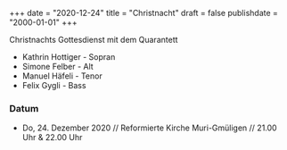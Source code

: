 ﻿﻿+++
date = "2020-12-24"
title = "Christnacht"
draft = false
publishdate = "2000-01-01"
+++

Christnachts Gottesdienst mit dem Quarantett

* Kathrin Hottiger - Sopran
* Simone Felber - Alt
* Manuel Häfeli - Tenor
* Felix Gygli - Bass

### Datum

* Do, 24. Dezember 2020 // Reformierte Kirche Muri-Gmüligen // 21.00 Uhr & 22.00 Uhr
